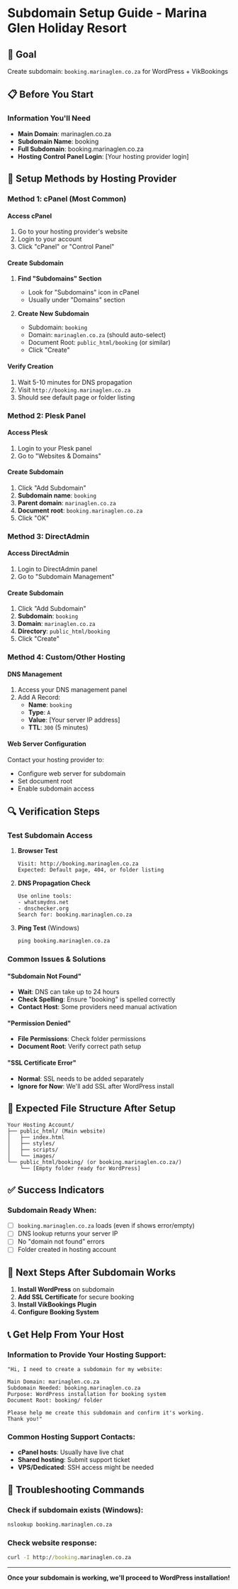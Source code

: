 # Subdomain Setup Guide - Marina Glen Holiday Resort

## 🎯 Goal
Create subdomain: `booking.marinaglen.co.za` for WordPress + VikBookings

## 📋 Before You Start

### Information You'll Need
- **Main Domain**: marinaglen.co.za
- **Subdomain Name**: booking
- **Full Subdomain**: booking.marinaglen.co.za
- **Hosting Control Panel Login**: [Your hosting provider login]

## 🔧 Setup Methods by Hosting Provider

### Method 1: cPanel (Most Common)

#### Access cPanel
1. Go to your hosting provider's website
2. Login to your account
3. Click "cPanel" or "Control Panel"

#### Create Subdomain
1. **Find "Subdomains" Section**
   - Look for "Subdomains" icon in cPanel
   - Usually under "Domains" section

2. **Create New Subdomain**
   - Subdomain: `booking`
   - Domain: `marinaglen.co.za` (should auto-select)
   - Document Root: `public_html/booking` (or similar)
   - Click "Create"

#### Verify Creation
1. Wait 5-10 minutes for DNS propagation
2. Visit `http://booking.marinaglen.co.za`
3. Should see default page or folder listing

### Method 2: Plesk Panel

#### Access Plesk
1. Login to your Plesk panel
2. Go to "Websites & Domains"

#### Create Subdomain
1. Click "Add Subdomain"
2. **Subdomain name**: `booking`
3. **Parent domain**: `marinaglen.co.za`
4. **Document root**: `booking.marinaglen.co.za`
5. Click "OK"

### Method 3: DirectAdmin

#### Access DirectAdmin
1. Login to DirectAdmin panel
2. Go to "Subdomain Management"

#### Create Subdomain
1. Click "Add Subdomain"
2. **Subdomain**: `booking`
3. **Domain**: `marinaglen.co.za`
4. **Directory**: `public_html/booking`
5. Click "Create"

### Method 4: Custom/Other Hosting

#### DNS Management
1. Access your DNS management panel
2. Add A Record:
   - **Name**: `booking`
   - **Type**: `A`
   - **Value**: [Your server IP address]
   - **TTL**: `300` (5 minutes)

#### Web Server Configuration
Contact your hosting provider to:
- Configure web server for subdomain
- Set document root
- Enable subdomain access

## 🔍 Verification Steps

### Test Subdomain Access
1. **Browser Test**
   ```
   Visit: http://booking.marinaglen.co.za
   Expected: Default page, 404, or folder listing
   ```

2. **DNS Propagation Check**
   ```
   Use online tools:
   - whatsmydns.net
   - dnschecker.org
   Search for: booking.marinaglen.co.za
   ```

3. **Ping Test** (Windows)
   ```cmd
   ping booking.marinaglen.co.za
   ```

### Common Issues & Solutions

#### "Subdomain Not Found"
- **Wait**: DNS can take up to 24 hours
- **Check Spelling**: Ensure "booking" is spelled correctly
- **Contact Host**: Some providers need manual activation

#### "Permission Denied"
- **File Permissions**: Check folder permissions
- **Document Root**: Verify correct path setup

#### "SSL Certificate Error"
- **Normal**: SSL needs to be added separately
- **Ignore for Now**: We'll add SSL after WordPress install

## 📁 Expected File Structure After Setup

```
Your Hosting Account/
├── public_html/ (Main website)
│   ├── index.html
│   ├── styles/
│   ├── scripts/
│   └── images/
└── public_html/booking/ (or booking.marinaglen.co.za/)
    └── [Empty folder ready for WordPress]
```

## ✅ Success Indicators

### Subdomain Ready When:
- [ ] `booking.marinaglen.co.za` loads (even if shows error/empty)
- [ ] DNS lookup returns your server IP
- [ ] No "domain not found" errors
- [ ] Folder created in hosting account

## 🚀 Next Steps After Subdomain Works

1. **Install WordPress** on subdomain
2. **Add SSL Certificate** for secure booking
3. **Install VikBookings Plugin**
4. **Configure Booking System**

## 📞 Get Help From Your Host

### Information to Provide Your Hosting Support:
```
"Hi, I need to create a subdomain for my website:

Main Domain: marinaglen.co.za
Subdomain Needed: booking.marinaglen.co.za
Purpose: WordPress installation for booking system
Document Root: booking/ folder

Please help me create this subdomain and confirm it's working.
Thank you!"
```

### Common Hosting Support Contacts:
- **cPanel hosts**: Usually have live chat
- **Shared hosting**: Submit support ticket
- **VPS/Dedicated**: SSH access might be needed

## 🔧 Troubleshooting Commands

### Check if subdomain exists (Windows):
```cmd
nslookup booking.marinaglen.co.za
```

### Check website response:
```cmd
curl -I http://booking.marinaglen.co.za
```

---

**Once your subdomain is working, we'll proceed to WordPress installation!**